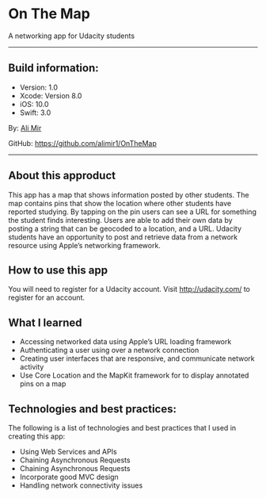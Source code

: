 # On The Map
A networking app for Udacity students

---
## Build information:
* Version: 1.0
* Xcode: Version 8.0
* iOS: 10.0
* Swift: 3.0

By: [Ali Mir](http://alimir.io)

GitHub: https://github.com/alimir1/OnTheMap

---

## About this approduct
This app has a map that shows information posted by other students. The map contains pins that show the location where other students have reported studying. By tapping on the pin users can see a URL for something the student finds interesting. Users are able to add their own data by posting a string that can be geocoded to a location, and a URL. Udacity students have an opportunity to post and retrieve data from a network resource using Apple’s networking framework.

## How to use this app
You will need to register for a Udacity account. Visit http://udacity.com/ to register for an account.

## What I learned
* Accessing networked data using Apple’s URL loading framework
* Authenticating a user using over a network connection
* Creating user interfaces that are responsive, and communicate network activity
* Use Core Location and the MapKit framework for to display annotated pins on a map

## Technologies and best practices:
The following is a list of technologies and best practices that I used in creating this app:
* Using Web Services and APIs
* Chaining Asynchronous Requests
* Chaining Asynchronous Requests
* Incorporate good MVC design
* Handling network connectivity issues
